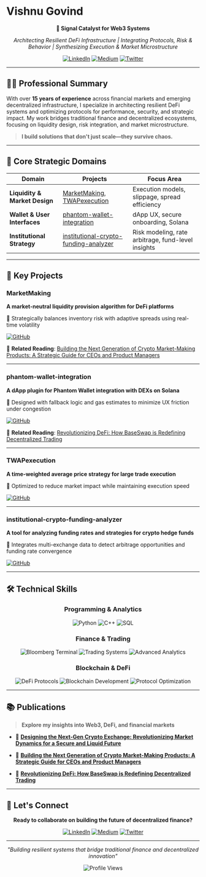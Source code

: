 # Vishnu Govind

<div align="center">

**🌊 Signal Catalyst for Web3 Systems**

*Architecting Resilient DeFi Infrastructure | Integrating Protocols, Risk & Behavior | Synthesizing Execution & Market Microstructure*

[![LinkedIn](https://img.shields.io/badge/LinkedIn-0077B5?style=for-the-badge&logo=linkedin&logoColor=white)](https://linkedin.com/in/vishnu-govind)
[![Medium](https://img.shields.io/badge/Medium-12100E?style=for-the-badge&logo=medium&logoColor=white)](https://medium.com/@vishnugovind10)
[![Twitter](https://img.shields.io/badge/Twitter-1DA1F2?style=for-the-badge&logo=twitter&logoColor=white)](https://twitter.com/vishnugovindmkt)

</div>

---

## 👨‍💻 Professional Summary

With over **15 years of experience** across financial markets and emerging decentralized infrastructure, I specialize in architecting resilient DeFi systems and optimizing protocols for performance, security, and strategic impact. My work bridges traditional finance and decentralized ecosystems, focusing on liquidity design, risk integration, and market microstructure.

> **I build solutions that don't just scale—they survive chaos.**

---

## 🧭 Core Strategic Domains

<table>
<thead>
<tr>
<th>Domain</th>
<th>Projects</th>
<th>Focus Area</th>
</tr>
</thead>
<tbody>
<tr>
<td><strong>Liquidity & Market Design</strong></td>
<td><a href="#marketmaking">MarketMaking</a>, <a href="#twapexecution">TWAPexecution</a></td>
<td>Execution models, slippage, spread efficiency</td>
</tr>
<tr>
<td><strong>Wallet & User Interfaces</strong></td>
<td><a href="#phantom-wallet-integration">phantom-wallet-integration</a></td>
<td>dApp UX, secure onboarding, Solana</td>
</tr>
<tr>
<td><strong>Institutional Strategy</strong></td>
<td><a href="#institutional-crypto-funding-analyzer">institutional-crypto-funding-analyzer</a></td>
<td>Risk modeling, rate arbitrage, fund-level insights</td>
</tr>
</tbody>
</table>

---

## 🚀 Key Projects

### MarketMaking
**A market-neutral liquidity provision algorithm for DeFi platforms**

🎯 Strategically balances inventory risk with adaptive spreads using real-time volatility

[![GitHub](https://img.shields.io/badge/View_on_GitHub-181717?style=flat-square&logo=github)](https://github.com/vishnugovind10/MarketMaking)

📖 **Related Reading**: [Building the Next Generation of Crypto Market-Making Products: A Strategic Guide for CEOs and Product Managers](https://medium.com/@vishnugovind10/building-the-next-generation-of-crypto-market-making-products)

---

### phantom-wallet-integration
**A dApp plugin for Phantom Wallet integration with DEXs on Solana**

🎯 Designed with fallback logic and gas estimates to minimize UX friction under congestion

[![GitHub](https://img.shields.io/badge/View_on_GitHub-181717?style=flat-square&logo=github)](https://github.com/vishnugovind10/phantom-wallet-integration)

📖 **Related Reading**: [Revolutionizing DeFi: How BaseSwap is Redefining Decentralized Trading](https://medium.com/@vishnugovind10/revolutionizing-defi-how-baseswap-is-redefining-decentralized-trading)

---

### TWAPexecution
**A time-weighted average price strategy for large trade execution**

🎯 Optimized to reduce market impact while maintaining execution speed

[![GitHub](https://img.shields.io/badge/View_on_GitHub-181717?style=flat-square&logo=github)](https://github.com/vishnugovind10/TWAPexecution)

---

### institutional-crypto-funding-analyzer
**A tool for analyzing funding rates and strategies for crypto hedge funds**

🎯 Integrates multi-exchange data to detect arbitrage opportunities and funding rate convergence

[![GitHub](https://img.shields.io/badge/View_on_GitHub-181717?style=flat-square&logo=github)](https://github.com/vishnugovind10/institutional-crypto-funding-analyzer)

---

## 🛠️ Technical Skills

<div align="center">

### Programming & Analytics
![Python](https://img.shields.io/badge/Python-3776AB?style=for-the-badge&logo=python&logoColor=white)
![C++](https://img.shields.io/badge/C++-00599C?style=for-the-badge&logo=cplusplus&logoColor=white)
![SQL](https://img.shields.io/badge/SQL-336791?style=for-the-badge&logo=postgresql&logoColor=white)

### Finance & Trading
![Bloomberg Terminal](https://img.shields.io/badge/Bloomberg_Terminal-000000?style=for-the-badge&logo=bloomberg&logoColor=white)
![Trading Systems](https://img.shields.io/badge/Trading_Systems-FF6B35?style=for-the-badge)
![Advanced Analytics](https://img.shields.io/badge/Advanced_Analytics-4285F4?style=for-the-badge)

### Blockchain & DeFi
![DeFi Protocols](https://img.shields.io/badge/DeFi_Protocols-627EEA?style=for-the-badge&logo=ethereum&logoColor=white)
![Blockchain Development](https://img.shields.io/badge/Blockchain_Development-121D33?style=for-the-badge&logo=blockchain&logoColor=white)
![Protocol Optimization](https://img.shields.io/badge/Protocol_Optimization-14F195?style=for-the-badge&logo=solana&logoColor=black)

</div>

---

## 📚 Publications

> **Explore my insights into Web3, DeFi, and financial markets**

- 📖 [**Designing the Next-Gen Crypto Exchange: Revolutionizing Market Dynamics for a Secure and Liquid Future**](https://medium.com/@vishnugovind10/designing-the-next-gen-crypto-exchange)

- 📖 [**Building the Next Generation of Crypto Market-Making Products: A Strategic Guide for CEOs and Product Managers**](https://medium.com/@vishnugovind10/building-the-next-generation-of-crypto-market-making-products)

- 📖 [**Revolutionizing DeFi: How BaseSwap is Redefining Decentralized Trading**](https://medium.com/@vishnugovind10/revolutionizing-defi-how-baseswap-is-redefining-decentralized-trading)

---

## 🤝 Let's Connect

<div align="center">

**Ready to collaborate on building the future of decentralized finance?**

[![LinkedIn](https://img.shields.io/badge/LinkedIn-Vishnu_Govind-0077B5?style=for-the-badge&logo=linkedin&logoColor=white)](https://linkedin.com/in/vishnu-govind)
[![Medium](https://img.shields.io/badge/Medium-@vishnugovind10-12100E?style=for-the-badge&logo=medium&logoColor=white)](https://medium.com/@vishnugovind10)
[![Twitter](https://img.shields.io/badge/Twitter-@vishnugovindmkt-1DA1F2?style=for-the-badge&logo=twitter&logoColor=white)](https://twitter.com/vishnugovindmkt)

</div>

---

<div align="center">

*"Building resilient systems that bridge traditional finance and decentralized innovation"*

![Profile Views](https://komarev.com/ghpvc/?username=vishnugovind10&color=brightgreen&style=flat-square)

</div>
